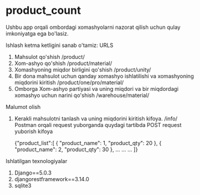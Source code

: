 # product_count

Ushbu app orqali ombordagi xomashyolarni nazorat qilish uchun qulay imkoniyatga ega bo'lasiz. 

Ishlash ketma ketligini sanab o'tamiz:                                                                      URLS
1. Mahsulot qo'shish                                                                                        /product/
2. Xom-ashyo qo'shish                                                                                       /product/material/
3. Xomashyoning miqdor birligini qo'shish                                                                   /product/unity/
4. Bir dona mahsulot uchun qanday xomashyo ishlatilishi va xomashyoning miqdorini kiritish                  /product/one/pro/material/
5. Omborga Xom-ashyo partiyasi va uning miqdori va bir miqdordagi xomashyo uchun narini qo'shish            /warehouse/material/

Malumot olish
1. Kerakli mahsulotni tanlash va uning miqdorini kiritish kifoya.                                           /info/
    Postman orqali request yuborganda quydagi tartibda POST request yuborish kifoya

    {"product_list":[
        {
            "product_name": 1,
            "product_qty": 20
        },
        {
            "product_name": 2,
            "product_qty": 30
        },
        ...
        ...
        ...
    ]}


Ishlatilgan texnologiyalar
1. Django==5.0.3
2. djangorestframework==3.14.0
3. sqlite3